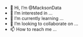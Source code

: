 - 👋 Hi, I’m @MacksonData
- 👀 I’m interested in ...
- 🌱 I’m currently learning ...
- 💞️ I’m looking to collaborate on ...
- 📫 How to reach me ...

<!---
MacksonData/MacksonData is a ✨ special ✨ repository because its `README.md` (this file) appears on your GitHub profile.
You can click the Preview link to take a look at your changes.
--->

